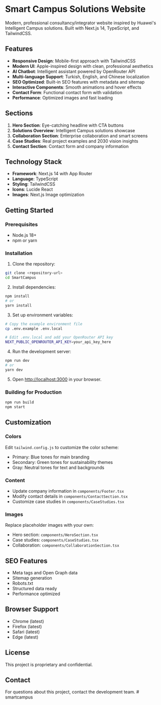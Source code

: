 # Smart Campus Solutions Website

Modern, professional consultancy/integrator website inspired by Huawei's Intelligent Campus solutions. Built with Next.js 14, TypeScript, and TailwindCSS.

## Features

- **Responsive Design**: Mobile-first approach with TailwindCSS
- **Modern UI**: Apple-inspired design with clean, professional aesthetics
- **AI Chatbot**: Intelligent assistant powered by OpenRouter API
- **Multi-language Support**: Turkish, English, and Chinese localization
- **SEO Optimized**: Built-in SEO features with metadata and sitemap
- **Interactive Components**: Smooth animations and hover effects
- **Contact Form**: Functional contact form with validation
- **Performance**: Optimized images and fast loading

## Sections

1. **Hero Section**: Eye-catching headline with CTA buttons
2. **Solutions Overview**: Intelligent Campus solutions showcase
3. **Collaboration Section**: Enterprise collaboration and smart screens
4. **Case Studies**: Real project examples and 2030 vision insights
5. **Contact Section**: Contact form and company information

## Technology Stack

- **Framework**: Next.js 14 with App Router
- **Language**: TypeScript
- **Styling**: TailwindCSS
- **Icons**: Lucide React
- **Images**: Next.js Image optimization

## Getting Started

### Prerequisites

- Node.js 18+ 
- npm or yarn

### Installation

1. Clone the repository:
```bash
git clone <repository-url>
cd SmartCampus
```

2. Install dependencies:
```bash
npm install
# or
yarn install
```

3. Set up environment variables:
```bash
# Copy the example environment file
cp .env.example .env.local

# Edit .env.local and add your OpenRouter API key
NEXT_PUBLIC_OPENROUTER_API_KEY=your_api_key_here
```

4. Run the development server:
```bash
npm run dev
# or
yarn dev
```

5. Open [http://localhost:3000](http://localhost:3000) in your browser.

### Building for Production

```bash
npm run build
npm start
```

## Customization

### Colors
Edit `tailwind.config.js` to customize the color scheme:
- Primary: Blue tones for main branding
- Secondary: Green tones for sustainability themes
- Gray: Neutral tones for text and backgrounds

### Content
- Update company information in `components/Footer.tsx`
- Modify contact details in `components/ContactSection.tsx`
- Customize case studies in `components/CaseStudies.tsx`

### Images
Replace placeholder images with your own:
- Hero section: `components/HeroSection.tsx`
- Case studies: `components/CaseStudies.tsx`
- Collaboration: `components/CollaborationSection.tsx`

## SEO Features

- Meta tags and Open Graph data
- Sitemap generation
- Robots.txt
- Structured data ready
- Performance optimized

## Browser Support

- Chrome (latest)
- Firefox (latest)
- Safari (latest)
- Edge (latest)

## License

This project is proprietary and confidential.

## Contact

For questions about this project, contact the development team.
#   s m a r t c a m p u s  
 